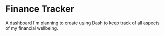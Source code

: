 # Finance Tracker

A dashboard I'm planning to create using Dash to keep track of all aspects of my financial wellbeing.